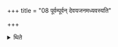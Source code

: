 +++
title = "08 पूर्वम्पूर्वन् देवयजनमध्यवस्यति"

+++

<details><summary>थिते</summary>

पूर्वम्पूर्वं देवयजनमध्यवस्यति ८
</details>

